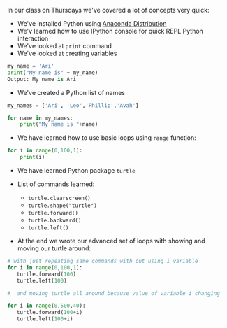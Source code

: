 In our class on Thursdays we've covered a lot of concepts very quick:
- We've installed Python using [Anaconda Distribution](https://www.anaconda.com/products/individual)
- We'v learned how to use IPython console for quick REPL Python interaction
- We've looked at ```print``` command 
- We've looked at creating variables 
```python 
my_name = 'Ari'
print("My name is" + my_name)
Output: My name is Ari
```


- We've created a Python list of names
```python
my_names = ['Ari', 'Leo','Phillip','Avah']

for name in my_names:
    print("My name is "+name)

```
- We have learned how to use basic loops using ```range``` function:
```python
for i in range(0,100,1):
    print(i)
```

- We have learned Python package ```turtle```

- List of commands learned:
    - ```turtle.clearscreen()```
    - ```turtle.shape("turtle")```
    - ```turtle.forward()``` 
    - ```turtle.backward()```
    - ```turtle.left()```


- At the end we wrote our advanced set of loops with showing and moving our turtle around:

```python
# with just repeating same commands with out using i variable
for i in range(0,100,1):
   turtle.forward(100)
   turtle.left(100)

#  and moving turtle all around because value of variable i changing

for i in range(0,500,40):
   turtle.forward(100+i)
   turtle.left(100+i)
```

